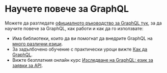# Научете повече за GraphQL

Можете да разгледате [официалното ръководство за GraphQL тук](https://graphql.org/learn/), за да научите повече за GraphQL, как работи и как да го използвате:
- Има библиотеки, които да ви помогнат да внедрите GraphQL на [много различни езици](https://graphql.org/code/).
- За задълбочено обучение с практически уроци вижте [Как да GraphQL](https://www.howtographql.com/).
- Вижте безплатния онлайн курс [Изследване на GraphQL: език за заявки за API](https://www.edx.org/course/exploring-graphql-a-query-language-for-apis).